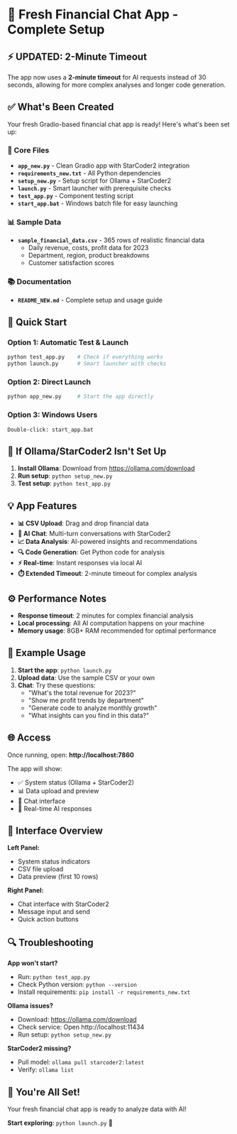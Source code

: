 # 🎉 Fresh Financial Chat App - Complete Setup

## ⚡ UPDATED: 2-Minute Timeout

The app now uses a **2-minute timeout** for AI requests instead of 30 seconds, allowing for more complex analyses and longer code generation.

## ✅ What's Been Created

Your fresh Gradio-based financial chat app is ready! Here's what's been set up:

### 📁 Core Files
- **`app_new.py`** - Clean Gradio app with StarCoder2 integration
- **`requirements_new.txt`** - All Python dependencies  
- **`setup_new.py`** - Setup script for Ollama + StarCoder2
- **`launch.py`** - Smart launcher with prerequisite checks
- **`test_app.py`** - Component testing script
- **`start_app.bat`** - Windows batch file for easy launching

### 📊 Sample Data
- **`sample_financial_data.csv`** - 365 rows of realistic financial data
  - Daily revenue, costs, profit data for 2023
  - Department, region, product breakdowns
  - Customer satisfaction scores

### 📚 Documentation
- **`README_NEW.md`** - Complete setup and usage guide

## 🚀 Quick Start

### Option 1: Automatic Test & Launch
```bash
python test_app.py    # Check if everything works
python launch.py      # Smart launcher with checks
```

### Option 2: Direct Launch
```bash
python app_new.py     # Start the app directly
```

### Option 3: Windows Users
```
Double-click: start_app.bat
```

## 🔧 If Ollama/StarCoder2 Isn't Set Up

1. **Install Ollama**: Download from https://ollama.com/download
2. **Run setup**: `python setup_new.py`
3. **Test setup**: `python test_app.py`

## 💡 App Features

- **📊 CSV Upload**: Drag and drop financial data
- **💬 AI Chat**: Multi-turn conversations with StarCoder2
- **📈 Data Analysis**: AI-powered insights and recommendations  
- **🔍 Code Generation**: Get Python code for analysis
- **⚡ Real-time**: Instant responses via local AI
- **⏱️ Extended Timeout**: 2-minute timeout for complex analysis

## ⚙️ Performance Notes

- **Response timeout**: 2 minutes for complex financial analysis
- **Local processing**: All AI computation happens on your machine
- **Memory usage**: 8GB+ RAM recommended for optimal performance

## 🎯 Example Usage

1. **Start the app**: `python launch.py`
2. **Upload data**: Use the sample CSV or your own
3. **Chat**: Try these questions:
   - "What's the total revenue for 2023?"
   - "Show me profit trends by department"
   - "Generate code to analyze monthly growth"
   - "What insights can you find in this data?"

## 🌐 Access

Once running, open: **http://localhost:7860**

The app will show:
- ✅ System status (Ollama + StarCoder2)
- 📊 Data upload and preview
- 💬 Chat interface
- 🔄 Real-time AI responses

## 🎨 Interface Overview

**Left Panel:**
- System status indicators
- CSV file upload
- Data preview (first 10 rows)

**Right Panel:**  
- Chat interface with StarCoder2
- Message input and send
- Quick action buttons

## 🔍 Troubleshooting

**App won't start?**
- Run: `python test_app.py`
- Check Python version: `python --version`
- Install requirements: `pip install -r requirements_new.txt`

**Ollama issues?**
- Download: https://ollama.com/download
- Check service: Open http://localhost:11434
- Run setup: `python setup_new.py`

**StarCoder2 missing?**
- Pull model: `ollama pull starcoder2:latest`
- Verify: `ollama list`

## 🎊 You're All Set!

Your fresh financial chat app is ready to analyze data with AI! 

**Start exploring**: `python launch.py` 🚀
